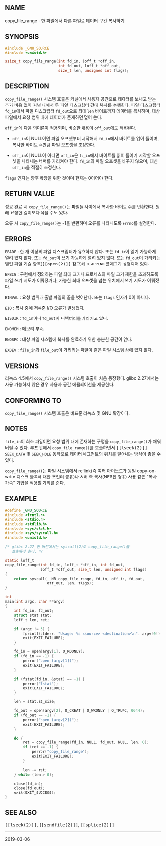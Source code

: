 ## NAME

copy_file_range - 한 파일에서 다른 파일로 데이터 구간 복사하기

## SYNOPSIS

```c
#include _GNU_SOURCE
#include <unistd.h>

ssize_t copy_file_range(int fd_in, loff_t *off_in,
                        int fd_out, loff_t *off_out,
                        size_t len, unsigned int flags);
```

## DESCRIPTION

`copy_file_range()` 시스템 호출은 커널에서 사용자 공간으로 데이터를 보내고 받는 추가 비용 없이 커널 내에서 두 파일 디스크립터 간에 복사를 수행한다. 파일 디스크립터 `fd_in`에서 파일 디스크립터 `fd_out`으로 최대 `len` 바이트까지 데이터를 복사하며, 대상 파일에서 요청 범위 내에 데이터가 존재하면 덮어 쓴다.

`off_in`에 다음 의미론이 적용되며, 비슷한 내용이 `off_out`에도 적용된다.

* `off_in`이 NULL이면 파일 오프셋부터 시작해서 `fd_in`에서 바이트를 읽어 들이며, 복사한 바이트 수만큼 파일 오프셋을 조정한다.

* `off_in`이 NULL이 아니면 `off_in`은 `fd_in`에서 바이트를 읽어 들이기 시작할 오프셋을 나타내는 버퍼를 가리켜야 한다. `fd_in`의 파일 오프셋을 바꾸지 않으며, 대신 `off_in`을 적절히 조정한다.

`flags` 인자는 향후 확장을 위한 것이며 현재는 0이어야 한다.

## RETURN VALUE

성공 완료 시 `copy_file_range()`는 파일들 사이에서 복사한 바이트 수를 반환한다. 원래 요청한 길이보다 적을 수도 있다.

오류 시 `copy_file_range()`는 -1을 반환하며 오류를 나타내도록 `errno`를 설정한다.

## ERRORS

`EBADF`
:   한 개 이상의 파일 디스크립터가 유효하지 않다. 또는 `fd_in`이 읽기 가능하게 열려 있지 않다. 또는 `fd_out`이 쓰기 가능하게 열려 있지 않다. 또는 `fd_out`이 가리키는 열린 파일 기술 항목(<tt>[[open(2)]]</tt> 참고)에 `O_APPEND` 플래그가 설정되어 있다.

`EFBIG`
:   구현에서 정의하는 파일 최대 크기나 프로세스의 파일 크기 제한을 초과하도록 파일 쓰기 시도가 이뤄졌거나, 가능한 최대 오프셋을 넘는 위치에서 쓰기 시도가 이뤄졌다.

`EINVAL`
:   요청 범위가 출발 파일의 끝을 벗어난다. 또는 `flags` 인자가 0이 아니다.

`EIO`
:   복사 중에 저수준 I/O 오류가 발생했다.

`EISDIR`
:   `fd_in`이나 `fd_out`이 디렉터리를 가리키고 있다.

`ENOMEM`
:   메모리 부족.

`ENOSPC`
:   대상 파일 시스템에 복사를 완료하기 위한 충분한 공간이 없다.

`EXDEV`
:   `file_in`과 `file_out`이 가리키는 파일이 같은 파일 시스템 상에 있지 않다.

## VERSIONS

리눅스 4.5에서 `copy_file_range()` 시스템 호출이 처음 등장했다. glibc 2.27에서는 사용 가능하지 않은 경우 사용자 공간 에뮬레이션을 제공한다.

## CONFORMING TO

`copy_file_range()` 시스템 호출은 비표준 리눅스 및 GNU 확장이다.

## NOTES

`file_in`이 희소 파일이면 요청 범위 내에 존재하는 구멍을 `copy_file_range()`가 채워 버릴 수 있다. 루프 안에서 `copy_file_range()`를 호출하면서 <tt>[[lseek(2)]]</tt> `SEEK_DATA` 및 `SEEK_HOLE` 동작으로 데이터 세그먼트의 위치를 알아내는 방식이 좋을 수 있다.

`copy_file_range()`는 파일 시스템에서 reflink(즉 여러 아이노드가 동일 copy-on-write 디스크 블록에 대한 포인터 공유)나 서버 측 복사(NFS인 경우) 사용 같은 "복사 가속" 기법을 적용할 기회를 준다.

## EXAMPLE

```c
#define _GNU_SOURCE
#include <fcntl.h>
#include <stdio.h>
#include <stdlib.h>
#include <sys/stat.h>
#include <sys/syscall.h>
#include <unistd.h>

/* glibc 2.27 전 버전에서는 syscall(2)로 copy_file_range()를
   호출해야 한다. */

static loff_t
copy_file_range(int fd_in, loff_t *off_in, int fd_out,
                loff_t *off_out, size_t len, unsigned int flags)
{
    return syscall(__NR_copy_file_range, fd_in, off_in, fd_out,
                   off_out, len, flags);
}

int
main(int argc, char **argv)
{
    int fd_in, fd_out;
    struct stat stat;
    loff_t len, ret;

    if (argc != 3) {
        fprintf(stderr, "Usage: %s <source> <destination>\n", argv[0]);
        exit(EXIT_FAILURE);
    }

    fd_in = open(argv[1], O_RDONLY);
    if (fd_in == -1) {
        perror("open (argv[1])");
        exit(EXIT_FAILURE);
    }

    if (fstat(fd_in, &stat) == -1) {
        perror("fstat");
        exit(EXIT_FAILURE);
    }

    len = stat.st_size;

    fd_out = open(argv[2], O_CREAT | O_WRONLY | O_TRUNC, 0644);
    if (fd_out == -1) {
        perror("open (argv[2])");
        exit(EXIT_FAILURE);
    }

    do {
        ret = copy_file_range(fd_in, NULL, fd_out, NULL, len, 0);
        if (ret == -1) {
            perror("copy_file_range");
            exit(EXIT_FAILURE);
        }

        len -= ret;
    } while (len > 0);

    close(fd_in);
    close(fd_out);
    exit(EXIT_SUCCESS);
}
```

## SEE ALSO

<tt>[[lseek(2)]]</tt>, <tt>[[sendfile(2)]]</tt>, <tt>[[splice(2)]]</tt>

----

2019-03-06
